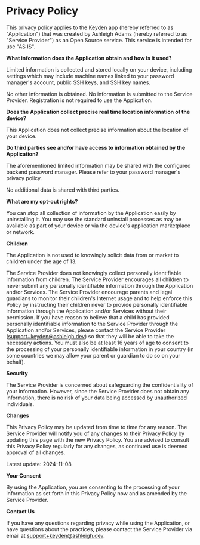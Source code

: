 # Privacy Policy

This privacy policy applies to the Keyden app (hereby referred to as "Application") that was created by Ashleigh Adams (hereby referred to as "Service Provider") as an Open Source service. This service is intended for use "AS IS".

**What information does the Application obtain and how is it used?**

Limited information is collected and stored locally on your device, including settings which may include machine names linked to your password manager's account, public SSH keys, and SSH key names.

No other information is obtained. No information is submitted to the Service Provider. Registration is not required to use the Application. 

**Does the Application collect precise real time location information of the device?**

This Application does not collect precise information about the location of your device.

**Do third parties see and/or have access to information obtained by the Application?**

The aforementioned limited information may be shared with the configured backend password manager. Please refer to your password manager's privacy policy.

No additional data is shared with third parties.

**What are my opt-out rights?**

You can stop all collection of information by the Application easily by uninstalling it. You may use the standard uninstall processes as may be available as part of your device or via the device's application marketplace or network.

**Children**

The Application is not used to knowingly solicit data from or market to children under the age of 13.

The Service Provider does not knowingly collect personally identifiable information from children. The Service Provider encourages all children to never submit any personally identifiable information through the Application and/or Services. The Service Provider encourage parents and legal guardians to monitor their children's Internet usage and to help enforce this Policy by instructing their children never to provide personally identifiable information through the Application and/or Services without their permission. If you have reason to believe that a child has provided personally identifiable information to the Service Provider through the Application and/or Services, please contact the Service Provider (support+keyden@ashleigh.dev) so that they will be able to take the necessary actions. You must also be at least 16 years of age to consent to the processing of your personally identifiable information in your country (in some countries we may allow your parent or guardian to do so on your behalf).

**Security**

The Service Provider is concerned about safeguarding the confidentiality of your information. However, since the Service Provider does not obtain any information, there is no risk of your data being accessed by unauthorized individuals.

**Changes**

This Privacy Policy may be updated from time to time for any reason. The Service Provider will notify you of any changes to their Privacy Policy by updating this page with the new Privacy Policy. You are advised to consult this Privacy Policy regularly for any changes, as continued use is deemed approval of all changes.

Latest update: 2024-11-08

**Your Consent**

By using the Application, you are consenting to the processing of your information as set forth in this Privacy Policy now and as amended by the Service Provider.

**Contact Us**

If you have any questions regarding privacy while using the Application, or have questions about the practices, please contact the Service Provider via email at support+keyden@ashleigh.dev.

